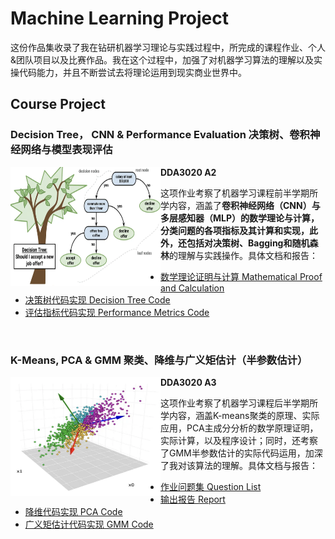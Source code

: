 # Machine Learning Project

这份作品集收录了我在钻研机器学习理论与实践过程中，所完成的课程作业、个人&团队项目以及比赛作品。我在这个过程中，加强了对机器学习算法的理解以及实操代码能力，并且不断尝试去将理论运用到现实商业世界中。

## Course Project

### Decision Tree， CNN & Performance Evaluation 决策树、卷积神经网络与模型表现评估
<img align="left" width="240" height="190" src="https://raw.githubusercontent.com/Zyinqi/Image-Base/refs/heads/main/Decision%20Tree.png"> **DDA3020 A2**   

这项作业考察了机器学习课程前半学期所学内容，涵盖了**卷积神经网络（CNN）与多层感知器（MLP）**的数学理论与计算，**分类问题的各项指标**及其计算和实现，此外，还包括对**决策树、Bagging和随机森林**的理解与实践操作。具体文档和报告：


- [数学理论证明与计算 Mathematical Proof and Calculation](https://github.com/Zyinqi/Machine-Learning-Project/blob/main/A2/Writing%20Part.pdf)
- [决策树代码实现 Decision Tree Code](https://github.com/Zyinqi/Machine-Learning-Project/blob/main/A2/Coding%20Q1%20-%20Decision%20Tree.ipynb)
- [评估指标代码实现 Performance Metrics Code](https://github.com/Zyinqi/Machine-Learning-Project/blob/main/A2/Coding%20Q2%20-%20Performance%20Evaluation/Q2.ipynb)

<br />

### K-Means, PCA & GMM 聚类、降维与广义矩估计（半参数估计）

<img align="left" width="240" height="190" src="https://raw.githubusercontent.com/Zyinqi/Image-Base/refs/heads/main/PCA%20Visualization.png"> **DDA3020 A3** 

这项作业考察了机器学习课程后半学期所学内容，涵盖K-means聚类的原理、实际应用，PCA主成分分析的数学原理证明，实际计算，以及程序设计；同时，还考察了GMM半参数估计的实际代码运用，加深了我对该算法的理解。具体文档与报告：

- [作业问题集 Question List](https://github.com/Zyinqi/Machine-Learning-Project/blob/main/A3/Homework%20Description%203.pdf)
- [输出报告 Report](https://github.com/Zyinqi/Machine-Learning-Project/blob/main/A3/Solutions%20Report.pdf)
- [降维代码实现 PCA Code](https://github.com/Zyinqi/Machine-Learning-Project/blob/main/A3/Q1%20PCA.ipynb)
- [广义矩估计代码实现 GMM Code](https://github.com/Zyinqi/Machine-Learning-Project/blob/main/A3/Q2%20Kmeans%2C%20%20GMM%20and%20EM%20Algorithm%20.ipynb)